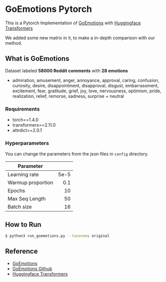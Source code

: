 # GoEmotions Pytorch

This is a Pytorch Implementation of [GoEmotions](https://github.com/google-research/google-research/tree/master/goemotions) with [Huggingface Transformers](https://github.com/huggingface/transformers) 

We added some new matrix in it, to make a in-depth comparison with our method.

## What is GoEmotions

Dataset labeled **58000 Reddit comments** with **28 emotions**

- admiration, amusement, anger, annoyance, approval, caring, confusion, curiosity, desire, disappointment, disapproval, disgust, embarrassment, excitement, fear, gratitude, grief, joy, love, nervousness, optimism, pride, realization, relief, remorse, sadness, surprise + neutral

### Requirements

- torch==1.4.0
- transformers==2.11.0
- attrdict==2.0.1

### Hyperparameters

You can change the parameters from the json files in `config` directory.

| Parameter         |      |
| ----------------- | ---: |
| Learning rate     | 5e-5 |
| Warmup proportion |  0.1 |
| Epochs            |   10 |
| Max Seq Length    |   50 |
| Batch size        |   16 |

## How to Run

```bash
$ python3 run_goemotions.py --taxonomy original
```

## Reference

- [GoEmotions](https://github.com/google-research/google-research/tree/master/goemotions)
- [GoEmotions Github](https://github.com/google-research/google-research/tree/master/goemotions)
- [Huggingface Transformers](https://github.com/huggingface/transformers)
